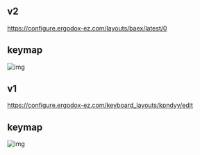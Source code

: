 
## v2
https://configure.ergodox-ez.com/layouts/baex/latest/0

## keymap
![img](https://i.gyazo.com/93e1818248876b1b922143d96f24439c.png)

## v1
https://configure.ergodox-ez.com/keyboard_layouts/kpndyy/edit

## keymap
![img](https://i.gyazo.com/cd440e000fe44bad04b4eea94a8047c0.png)
